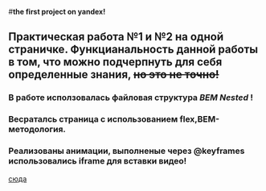 #**the first project on yandex!**
## Практическая работа №1 и №2 на одной страничке. Функцианальность данной работы в том, что можно подчерпнуть для себя определенные знания, ~~но это не точно!~~

### В работе исползовалась файловая структура _BEM Nested_ !
### Весраталсь страница с использованием flex,BEM- методология.
### Реализованы  анимации, выполненые через @keyframes использовались  iframe для вставки видео!
[сюда](https://servicebox.github.io/how-to-learn/index.html)
